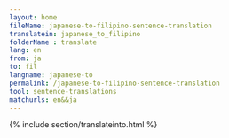 ```yaml
---
layout: home
fileName: japanese-to-filipino-sentence-translation
translatein: japanese_to_filipino
folderName : translate
lang: en
from: ja
to: fil
langname: japanese-to
permalink: /japanese-to-filipino-sentence-translation
tool: sentence-translations
matchurls: en&&ja
---
```

{% include section/translateinto.html %}
